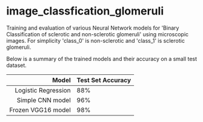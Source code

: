 # image_classfication_glomeruli

Training and evaluation of various Neural Network models for 'Binary Classification of sclerotic and non-sclerotic glomeruli' using microscopic images.
For simplicity 'class_0' is non-sclerotic and 'class_1' is sclerotic glomeruli.

Below is a summary of the trained models and their accuracy on a small test dataset.

| Model                   | Test Set Accuracy |
|------------------------:|-------------------|
|     Logistic Regression | 88%               |
|     Simple CNN model    | 96%               |
|     Frozen VGG16 model  | 98%               |
